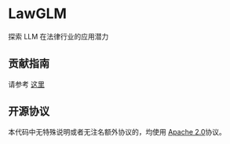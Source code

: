 # LawGLM

探索 LLM 在法律行业的应用潜力

## 贡献指南

请参考 [这里](assets/contribute_zh.md)

## 开源协议

本代码中无特殊说明或者无注名额外协议的，均使用 [Apache 2.0](LICENSE)协议。